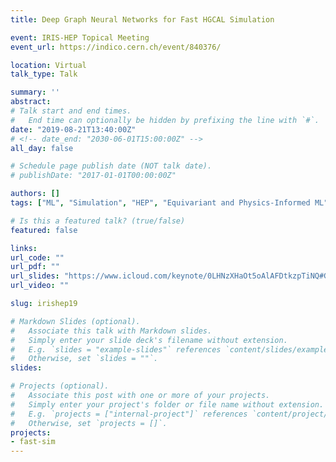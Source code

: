 ```yaml
---
title: Deep Graph Neural Networks for Fast HGCAL Simulation

event: IRIS-HEP Topical Meeting
event_url: https://indico.cern.ch/event/840376/

location: Virtual
talk_type: Talk

summary: ''
abstract:
# Talk start and end times.
#   End time can optionally be hidden by prefixing the line with `#`.
date: "2019-08-21T13:40:00Z"
# <!-- date_end: "2030-06-01T15:00:00Z" -->
all_day: false

# Schedule page publish date (NOT talk date).
# publishDate: "2017-01-01T00:00:00Z"

authors: []
tags: ["ML", "Simulation", "HEP", "Equivariant and Physics-Informed ML"]

# Is this a featured talk? (true/false)
featured: false

links:
url_code: ""
url_pdf: ""
url_slides: "https://www.icloud.com/keynote/0LHNzXHaOt5oAlAFDtkzpTiNQ#GNNs_for_Fast_HGCAL_Simulation_(IRIS-HEP)"
url_video: ""

slug: irishep19

# Markdown Slides (optional).
#   Associate this talk with Markdown slides.
#   Simply enter your slide deck's filename without extension.
#   E.g. `slides = "example-slides"` references `content/slides/example-slides.md`.
#   Otherwise, set `slides = ""`.
slides:

# Projects (optional).
#   Associate this post with one or more of your projects.
#   Simply enter your project's folder or file name without extension.
#   E.g. `projects = ["internal-project"]` references `content/project/deep-learning/index.md`.
#   Otherwise, set `projects = []`.
projects:
- fast-sim
---
```

